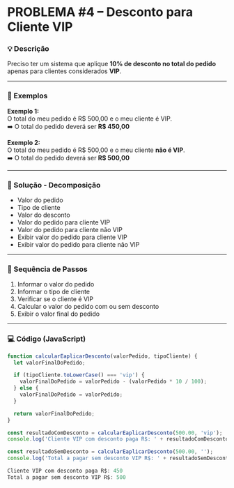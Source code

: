 # PROBLEMA #4 – Desconto para Cliente VIP

### 💡 Descrição

Preciso ter um sistema que aplique **10% de desconto no total do pedido** apenas para clientes considerados **VIP**.

---

### 🧾 Exemplos

**Exemplo 1:**  
O total do meu pedido é R$ 500,00 e o meu cliente é VIP.  
➡️ O total do pedido deverá ser **R$ 450,00**

**Exemplo 2:**  
O total do meu pedido é R$ 500,00 e o meu cliente **não é VIP**.  
➡️ O total do pedido deverá ser **R$ 500,00**

---

### 🧠 Solução - Decomposição

- Valor do pedido  
- Tipo de cliente  
- Valor do desconto  
- Valor do pedido para cliente VIP  
- Valor do pedido para cliente não VIP  
- Exibir valor do pedido para cliente VIP  
- Exibir valor do pedido para cliente não VIP

---

### 🔢 Sequência de Passos

1. Informar o valor do pedido  
2. Informar o tipo de cliente  
3. Verificar se o cliente é VIP  
4. Calcular o valor do pedido com ou sem desconto  
5. Exibir o valor final do pedido

---

### 💻 Código (JavaScript)

```javascript
function calcularEaplicarDesconto(valorPedido, tipoCliente) {
  let valorFinalDoPedido;

  if (tipoCliente.toLowerCase() === 'vip') {
    valorFinalDoPedido = valorPedido - (valorPedido * 10 / 100);
  } else {
    valorFinalDoPedido = valorPedido;
  }

  return valorFinalDoPedido;
}

const resultadoComDesconto = calcularEaplicarDesconto(500.00, 'vip');
console.log('Cliente VIP com desconto paga R$: ' + resultadoComDesconto);

const resultadoSemDesconto = calcularEaplicarDesconto(500.00, '');
console.log('Total a pagar sem desconto VIP R$: ' + resultadoSemDesconto);

Cliente VIP com desconto paga R$: 450
Total a pagar sem desconto VIP R$: 500

